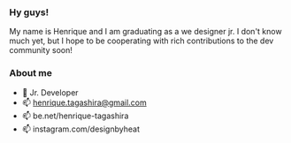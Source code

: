 ### Hy guys!

My name is Henrique and I am graduating as a we designer jr. I don't know much yet, but I hope to be cooperating with rich contributions to the dev community soon!

### About me

- 🔭 Jr. Developer 
- 📫 henrique.tagashira@gmail.com
- 📫 be.net/henrique-tagashira
- 📫 instagram.com/designbyheat
